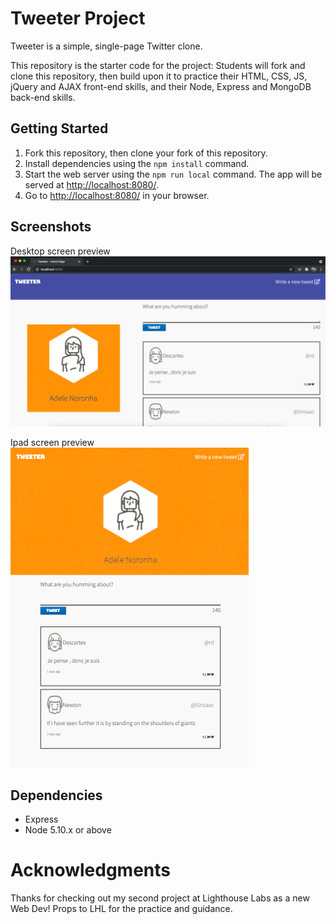 # Tweeter Project

Tweeter is a simple, single-page Twitter clone.

This repository is the starter code for the project: Students will fork and clone this repository, then build upon it to practice their HTML, CSS, JS, jQuery and AJAX front-end skills, and their Node, Express and MongoDB back-end skills.

## Getting Started

1. Fork this repository, then clone your fork of this repository.
2. Install dependencies using the `npm install` command.
3. Start the web server using the `npm run local` command. The app will be served at <http://localhost:8080/>.
4. Go to <http://localhost:8080/> in your browser.

## Screenshots

Desktop screen preview
!["Desktop screen preview"](https://github.com/MrinalN/tweeter/blob/master/docs/tweeter_desktop.png?raw=true)
 

Ipad screen preview
!["Ipad screen preview"](https://github.com/MrinalN/tweeter/blob/master/docs/tweeter_ipad.png?raw=true)

## Dependencies

- Express
- Node 5.10.x or above

# Acknowledgments

Thanks for checking out my second project at Lighthouse Labs as a new Web Dev!
Props to LHL for the practice and guidance. 